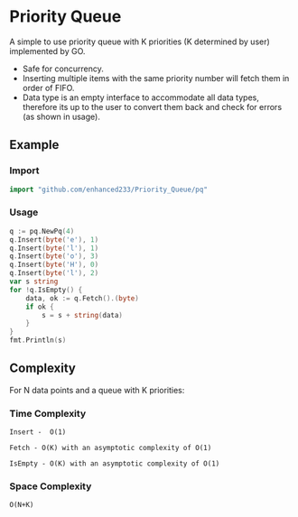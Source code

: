 # Priority Queue 
A simple to use priority queue with K priorities (K determined by user) implemented by GO.

- Safe for concurrency.
- Inserting multiple items with the same priority number will fetch them in order of FIFO. 
- Data type is an empty interface to accommodate all data types, therefore its up to the user to convert them back and check for errors (as shown in usage).
## Example

### Import

```go
import "github.com/enhanced233/Priority_Queue/pq"
```

### Usage

```go
q := pq.NewPq(4)	
q.Insert(byte('e'), 1)
q.Insert(byte('l'), 1)
q.Insert(byte('o'), 3)
q.Insert(byte('H'), 0)
q.Insert(byte('l'), 2)
var s string
for !q.IsEmpty() {
	data, ok := q.Fetch().(byte)
	if ok {
		s = s + string(data)
	}
}
fmt.Println(s)
```

## Complexity
For N data points and a queue with K priorities:
### Time Complexity
	Insert -  O(1) 

	Fetch - O(K) with an asymptotic complexity of O(1)

	IsEmpty - O(K) with an asymptotic complexity of O(1)

### Space Complexity
	O(N+K)
